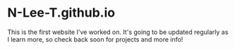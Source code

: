 # N-Lee-T.github.io
This is the first website I've worked on. It's going to be updated regularly as I learn more, so check back soon for projects and more info!
